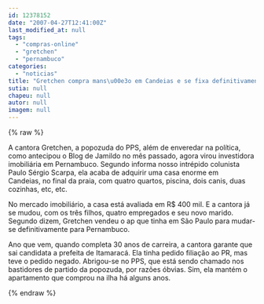 ```yaml
---
id: 12378152
date: "2007-04-27T12:41:00Z"
last_modified_at: null
tags:
  - "compras-online"
  - "gretchen"
  - "pernambuco"
categories:
  - "noticias"
title: "Gretchen compra mans\u00e3o em Candeias e se fixa definitivamente em Pernambuco"
sutia: null
chapeu: null
autor: null
imagem: null
---
```

{% raw %}
<p><P><SPAN chatindex=\"C58750203EA23B1123\">A cantora Gretchen, a popozuda do PPS,&nbsp;além de enveredar na política, como antecipou o Blog de Jamildo no mês passado, agora virou investidora imobiliária em Pernambuco. Segundo informa nosso intrépido colunista Paulo Sérgio Scarpa, ela acaba de adquirir uma casa enorme em Candeias,&nbsp;</SPAN>no final da praia, com quatro quartos, piscina,&nbsp;dois canis, duas cozinhas, etc, etc.</P></p>
<p><P>No mercado imobiliário, a casa está avaliada em R$ 400 mil. E a cantora já se mudou, com os três filhos, quatro empregados e seu novo marido. Segundo dizem, Gretchen vendeu o ap que tinha em São Paulo para mudar-se definitivamente para Pernambuco.</P></p>
<p><P>Ano que vem, quando completa 30 anos de carreira,&nbsp;a cantora garante que sai candidata a prefeita de Itamaracá. Ela tinha&nbsp;pedido filiação ao PR, mas teve o pedido negado. Abrigou-se no PPS, que está sendo chamado nos bastidores de partido da popozuda, por razões óbvias. Sim, ela mantém o apartamento que comprou na ilha há alguns anos.</P> </p>
{% endraw %}